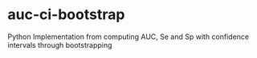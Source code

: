# auc-ci-bootstrap
Python Implementation from computing AUC, Se and Sp with confidence intervals through bootstrapping
